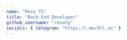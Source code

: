 ```yaml
---
name: "Reza TG"
title: "Back-End Developer"
github_username: "rezatg"
socials: { telegram: "https:/t.me/dll_as" }
---
```

